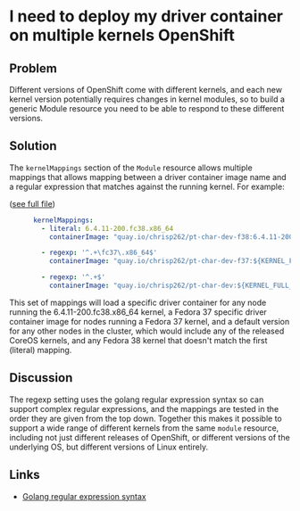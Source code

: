 # I need to deploy my driver container on multiple kernels OpenShift

## Problem

Different versions of OpenShift come with different kernels, and each new kernel version potentially requires changes in kernel modules, so to build a generic Module resource you need to be able to respond to these different versions.

## Solution

The `kernelMappings` section of the `Module` resource allows multiple mappings that allows mapping between a driver container image name and a regular expression that matches against the running kernel. For example:

([see full file](different_kernels.yaml))

```yaml
      kernelMappings:
        - literal: 6.4.11-200.fc38.x86_64
          containerImage: "quay.io/chrisp262/pt-char-dev-f38:6.4.11-200.fc38.x86_64"

        - regexp: '^.+\fc37\.x86_64$'
          containerImage: "quay.io/chrisp262/pt-char-dev-f37:${KERNEL_FULL_VERSION}"

        - regexp: '^.+$'
          containerImage: "quay.io/chrisp262/pt-char-dev:${KERNEL_FULL_VERSION}"

```

This set of mappings will load a specific driver container for any node running the 6.4.11-200.fc38.x86_64 kernel, a Fedora 37 specific driver container image for nodes running a Fedora 37 kernel, and a default version for any other nodes in the cluster, which would include any of the released CoreOS kernels, and any Fedora 38 kernel that doesn't match the first (literal) mapping.

## Discussion

The regexp setting uses the golang regular expression syntax so can support complex regular expressions, and the mappings are tested in the order they are given from the top down. Together this makes it possible to support a wide range of different kernels from the same `module` resource, including not just different releases of OpenShift, or different versions of the underlying OS, but different versions of Linux entirely.

## Links

* [Golang regular expression syntax](https://pkg.go.dev/regexp/syntax)
